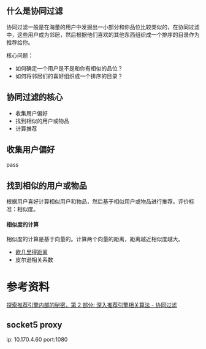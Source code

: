 ## 什么是协同过滤

协同过滤一般是在海量的用户中发掘出一小部分和你品位比较类似的，在协同过滤中，这些用户成为邻居，然后根据他们喜欢的其他东西组织成一个排序的目录作为推荐给你。

核心问题：

* 如何确定一个用户是不是和你有相似的品位？
* 如何将邻居们的喜好组织成一个排序的目录？

## 协同过滤的核心

* 收集用户偏好
* 找到相似的用户或物品
* 计算推荐

## 收集用户偏好

pass

## 找到相似的用户或物品

根据用户喜好计算相似用户和物品，然后基于相似用户或物品进行推荐。评价标准：相似度。

#### 相似度的计算

相似度的计算是基于向量的。计算两个向量的距离，距离越近相似度越大。

* [欧几里得距离](http://baike.baidu.com/link?url=olt1___-dlFEOpdRbGWYtWHxmEtnZ7TsAMNSY1u_NxpQSVruAVAl8dZ2stwWyJ_qLX48CES7ChMxX9b3If7Sk3Xu5g6F04hBoXPb10BLIcP8bJcABt2cEivD4YNJDh3JZlggo3CtU-QtWYqdbfNWq66BSoeW4hpGAHO_WosZG4U2mmcmlaVhAb2u-ZTiGfDZKYWLJ184jDxhwWnAzy7x9K)
* 皮尔逊相关系数
# 参考资料

[探索推荐引擎内部的秘密，第 2 部分: 深入推荐引擎相关算法 - 协同过滤](https://www.ibm.com/developerworks/cn/web/1103_zhaoct_recommstudy2/)

## socket5 proxy

ip: 10.170.4.60 port:1080
